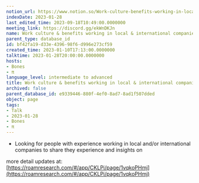 ```yaml
---
notion_url: https://www.notion.so/Work-culture-benefits-working-in-local-international-companies-bf42fa19d33e439698f6d996e273cf59
indexDate: 2023-01-28
last_edited_time: 2023-09-18T10:49:00.0000000
meeting_link: https://discord.gg/ekWnDKJn
name: Work culture & benefits working in local & international companies
parent_type: database_id
id: bf42fa19-d33e-4396-98f6-d996e273cf59
created_time: 2023-01-10T17:13:00.0000000
talktime: 2023-01-28T20:00:00.0000000
hosts:
- Bones
- π
language_level: intermediate to advanced
title: Work culture & benefits working in local & international companies
archived: false
parent_database_id: e9339446-880f-4ef0-8ad7-8ad1f507dded
object: page
tags:
- Talk
- 2023-01-28
- Bones
- π
---
```


   - Looking for people with experience working in local and/or international companies to share they experience and insights on

more detail updates at:
[https://roamresearch.com/#/app/CKLPi/page/1vqkoPHmj](https://roamresearch.com/#/app/CKLPi/page/1vqkoPHmj)

























